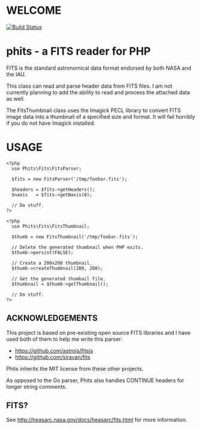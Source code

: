 # WELCOME

[![Build Status](https://travis-ci.org/cafuego/phits.svg?branch=master)](https://travis-ci.org/cafuego/phits)


phits - a FITS reader for PHP
=============================

FITS is the standard astronomical data format endorsed by both NASA and the IAU.

This class can read and parse header data from FITS files. I am not currently
planning to add the ability to read and process the attached data as well.

The FitsThumbnail class uses the Imagick PECL library to convert FITS image
data into a thumbnail of a specified size and format. It will fail horribly
if you do not have Imagick installed.


# USAGE

```
<?php
  use Phits\Fits\FitsParser;

  $fits = new FitsParser('/tmp/foobar.fits');

  $headers = $fits->getHeaders();
  $naxis   = $fits->getNaxis(0);

  // Do stuff.
?>

<?php
  use Phits\Fits\FitsThumbnail;

  $thumb = new FitsThumbnail('/tmp/foobar.fits');

  // Delete the generated thumbnail when PHP exits.
  $thumb->persist(FALSE);

  // Create a 200x200 thumbnail.
  $thumb->createThumbnail(200, 200);

  // Get the generated thumbail file.
  $thumbnail = $thumb->getThumbnail();

  // Do stuff.
?>
```

ACKNOWLEDGEMENTS
----------------
This project is based on pre-existing open source FITS libraries and I have
used both of them to help me write this parser:

* https://github.com/astrojs/fitsjs
* https://github.com/siravan/fits

Phits inherits the MIT license from these other projects.

As opposed to the Go parser, Phits also handles CONTINUE headers for longer
string comments.

FITS?
-----
See http://heasarc.nasa.gov/docs/heasarc/fits.html for more information.
